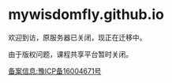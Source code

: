 # mywisdomfly.github.io
欢迎到访，原服务器已关闭，现正在迁移中。

由于版权问题，课程共享平台暂时关闭。
<!-- [东大机器人课程共享平台](https://mywisdomfly.github.io/NEU-RSE-Courses/) -->



[备案信息:豫ICP备16004671号](http://www.beian.miit.gov.cn/)
